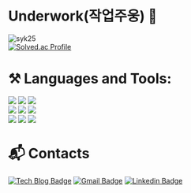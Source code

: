 
# Underwork(작업주웅) 🚀
<a align="left"> <img src="https://komarev.com/ghpvc/?username=syk25&label=Profile%20views&color=0e75b6&style=flat" alt="syk25" /> </a>
<br/>
[![Solved.ac Profile](http://mazassumnida.wtf/api/v2/generate_badge?boj=syk2245)](https://solved.ac/syk2245/)
<!-- 프로필 소개 -->

# ⚒ Languages and Tools:
<div align="left">
  <div>
    <img src="https://img.shields.io/badge/-JavaScript-05122A?style=flat&logo=javascript" />
<!--     <img src="https://img.shields.io/badge/-TypeScript-05122A?style=flat&logo=typescript" /> -->
    <img src="https://img.shields.io/badge/-HTML-05122A?style=flat&logo=HTML5" />
    <img src="https://img.shields.io/badge/-CSS-05122A?style=flat&logo=CSS3&logoColor=1572B6" />
  </div>
<!--   <div> -->
<!--     <img src="https://img.shields.io/badge/-React-05122A?style=flat&logo=React&logoColor=61DAFB" /> -->
<!--     <img src="https://img.shields.io/badge/-NextJS-05122A?style=flat&logo=nextdotjs" /> -->
<!--     <img src="https://img.shields.io/badge/-NodeJS-05122A?style=flat&logo=nodedotjs&logoColor=5FA04E" /> -->
<!--     <img src="https://img.shields.io/badge/-mongodb-05122A?style=flat&logo=mongodb&logoColor=47A248" /> -->
<!--   </div> -->
  <div>
    <img src="https://img.shields.io/badge/-Python-05122A?style=flat&logo=python" >
    <img src="https://img.shields.io/badge/-c++-05122A?style=flat&logo=cplusplus&logoColor=00599C" />
    <img src="https://img.shields.io/badge/-c-05122A?style=flat&logo=C&logoColor=A8B9CC" />
  </div>
  <div>
    <img src="https://img.shields.io/badge/-Git-05122A?style=flat&logo=git&logoColor=F05032" />
    <img src="https://img.shields.io/badge/-GitHub-05122A?style=flat&logo=github" />
    <img src="https://img.shields.io/badge/-Visual%20Studio%20Code-05122A?style=flat&logo=visual-studio-code&logoColor=007ACC" />
  </div>
</div>
<!-- ![Top Langs](https://github-readme-stats.vercel.app/api/top-langs/?username=syk25&layout=compact&theme=dracula) -->

# :mailbox_with_mail: Contacts
[![Tech Blog Badge](http://img.shields.io/badge/-Tech%20blog-black?style=flat-square&logo=github&link=https://gyht.tistory.com/)](https://gyht.tistory.com/)
[![Gmail Badge](https://img.shields.io/badge/Gmail-d14836?style=flat-square&logo=Gmail&logoColor=white&link=mailto:kimsh1691@gmail.com)](mailto:syk2245@gmail.com)
[![Linkedin Badge](https://img.shields.io/badge/-LinkedIn-blue?style=flat-square&logo=Linkedin&logoColor=white&link=https://www.linkedin.com/in/syk25/)](https://www.linkedin.com/in/syk25/) 
<br/>

